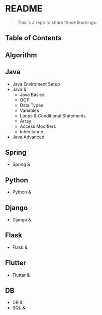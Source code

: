 # README

> This is a repo to share those learnings.


## Table of Contents


## Algorithm

## Java

* Java Enviroment Setup
* Java &
  * Java Basics
  * OOP
  * Data Types
  * Variables
  * Loops & Conditional Statements
  * Array
  * Access Modifiers
  * Inheritance
* Java Advanced

## Spring

* Spring &

## Python

* Python &

## Django

* Django &

## Flask

* Flask &

## Flutter

* Flutter &

## DB

* DB &
* SQL &
